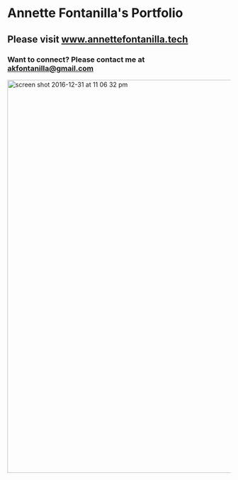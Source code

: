 # Annette Fontanilla's Portfolio
## Please visit www.annettefontanilla.tech
### Want to connect? Please contact me at akfontanilla@gmail.com
<img width="887" alt="screen shot 2016-12-31 at 11 06 32 pm" src="https://cloud.githubusercontent.com/assets/20345440/21580481/e576820c-cfad-11e6-8392-1e09f42b1954.png">
